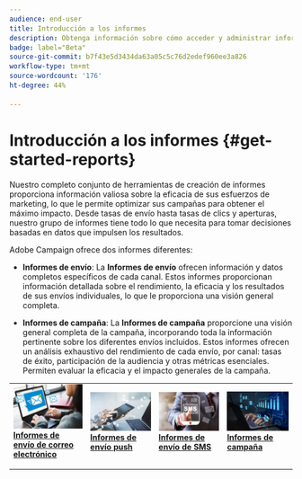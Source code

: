 ```yaml
---
audience: end-user
title: Introducción a los informes
description: Obtenga información sobre cómo acceder y administrar informes en Campaign Web
badge: label="Beta"
source-git-commit: b7f43e5d3434da63a05c5c76d2edef960ee3a826
workflow-type: tm+mt
source-wordcount: '176'
ht-degree: 44%

---
```


# Introducción a los informes {#get-started-reports}

Nuestro completo conjunto de herramientas de creación de informes proporciona información valiosa sobre la eficacia de sus esfuerzos de marketing, lo que le permite optimizar sus campañas para obtener el máximo impacto. Desde tasas de envío hasta tasas de clics y aperturas, nuestro grupo de informes tiene todo lo que necesita para tomar decisiones basadas en datos que impulsen los resultados.

Adobe Campaign ofrece dos informes diferentes:

* **Informes de envío**: La **Informes de envío** ofrecen información y datos completos específicos de cada canal. Estos informes proporcionan información detallada sobre el rendimiento, la eficacia y los resultados de sus envíos individuales, lo que le proporciona una visión general completa.

* **Informes de campaña**: La **Informes de campaña** proporcione una visión general completa de la campaña, incorporando toda la información pertinente sobre los diferentes envíos incluidos. Estos informes ofrecen un análisis exhaustivo del rendimiento de cada envío, por canal: tasas de éxito, participación de la audiencia y otras métricas esenciales. Permiten evaluar la eficacia y el impacto generales de la campaña.


<table style="table-layout:fixed"><tr style="border: 0;">
<td>
<a href="email-report.md">
<img alt="Posible cliente" src="assets/do-not-localize/email_report.jpeg">
</a>
<div><a href="email-report.md"><strong>Informes de envío de correo electrónico</strong>
</div>
<p>
</td>
<td>
<a href="push-report.md">
<img alt="Poco frecuente" src="assets/do-not-localize/push_report.jpeg">
</a>
<div>
<a href="push-report.md"><strong> Informes de envío push<strong></strong></a>
</div>
<p></td>
<td>
<a href="sms-report.md">
<img alt="Validación" src="assets/do-not-localize/sms_report.png">
</a>
<div>
<a href="sms-report.md"><strong> Informes de envío de SMS</strong></a>
</div>
<p>
</td>
<td>
<a href="campaign-reports.md">
<img alt="Validación" src="assets/do-not-localize/campaign_report.jpeg">
</a>
<div>
<a href="campaign-reports.md"><strong>Informes de campaña</strong></a>
</div>
<p>
</td>
</tr></table>

